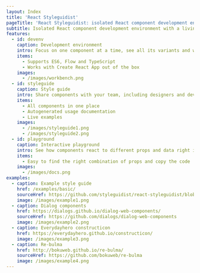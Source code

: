 ```yaml
---
layout: Index
title: 'React Styleguidist'
pageTitle: 'React Styleguidist: isolated React component development environment with a living style guide'
subtitle: Isolated React component development environment with a living style guide
features:
  - id: devenv
    caption: Development environment
    intro: Focus on one component at a time, see all its variants and work faster with hot reload
    items:
      - Supports ES6, Flow and TypeScript
      - Works with Create React App out of the box
    images:
      - /images/workbench.png
  - id: styleguide
    caption: Style guide
    intro: Share components with your team, including designers and developers
    items:
      - All components in one place
      - Autogenerated usage documentation
      - Live examples
    images:
      - /images/styleguide1.png
      - /images/styleguide2.png
  - id: playground
    caption: Interactive playground
    intro: See how components react to different props and data right in the browser
    items:
      - Easy to find the right combination of props and copy the code
    images:
      - /images/docs.png
examples:
  - caption: Example style guide
    href: /examples/basic/
    sourceHref: https://github.com/styleguidist/react-styleguidist/blob/master/examples/basic
    image: /images/example1.png
  - caption: Dialog components
    href: https://dialogs.github.io/dialog-web-components/
    sourceHref: https://github.com/dialogs/dialog-web-components
    image: /images/example2.png
  - caption: Everydayhero constructicon
    href: https://everydayhero.github.io/constructicon/
    image: /images/example3.png
  - caption: Re-bulma
    href: http://bokuweb.github.io/re-bulma/
    sourceHref: https://github.com/bokuweb/re-bulma
    image: /images/example4.png
---
```

